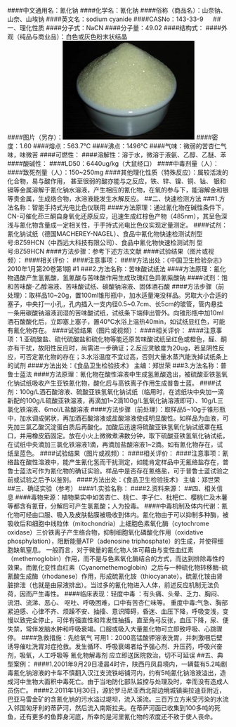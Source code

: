 ####中文通用名：氰化钠
####化学名：氰化钠
####俗称（商品名）：山奈钠、山奈、山埃钠
####英文名：sodium cyanide
####CASNo：143-33-9 　
##一、理化性质
####分子式：NaCN
####分子量：49.02
####结构式：
####外观（纯品与商业品）：白色或灰色粉末状结晶	
####图片（另存）：![外观](./assets/duwu/氰化钠/@1外观.jpg)
####密度：1.60 
####熔点：563.7℃
####沸点：1496℃
####气味：微弱的苦杏仁气味，味微苦
####可燃性：
####溶解性：溶于水，微溶于液氨、乙醇、乙醚、苯
####酸碱性：
####LD50：6440ug/kg（大鼠经口）
####中毒剂量（人）：
####致死剂量（人）：150~250mg
####其他理化性质（特殊反应）：属较活泼的化合物，易与酸作用， 甚至很弱的酸亦能与之反应，铁、锌、镍、铜、钴、 银和镉等金属溶解于氰化钠水溶液，产生相应的氰化物，在氧的参与下，能溶解金和银等贵金属，生成络合物，水溶液能发生水解反应。
##二、快速检测方法
###1.方法名称：智能手持式光电比色仪联用
####方法原理：通过氰化物在碱性条件下，CN-可催化茚三酮自身氧化还原反应，迅速生成红棕色产物（485nm），其呈色深浅与氰化物含量成一定相关性，于手持式光电比色仪实现定量测定。
####试剂：氰化钠试纸（德国MACHEREY-NAGEL）、食品中氰化物快速检测试剂型号:BZ59HCN（中西远大科技有限公司）、食品中氰化物快速检测试剂 型号:BZ59HCN 
####方法步骤：参考下述方法文献
####试验结果（图片或视频）：
####相关评价：
####注意事项：
####方法出处：《中国卫生检验杂志》2010年1月第20卷第1期 #1
###2.方法名称：苦味酸试纸法
####方法原理：氰化物遇酸产生氢氰酸，氢氰酸与苦味酸作用生成玫瑰红色异氰紫酸钠
####试剂：饱和苦味酸-乙醇溶液、苦味酸试纸、碳酸钠溶液、固体酒石酸
####方法步骤（前处理）：取样品10~20g，置100ml锥形瓶中，加水适量淹没样品。另取大小合适的塞子，中央打一小孔，孔内插入一支内径0.5~0.7cm、长5cm的玻管，管内悬挂一条用碳酸钠溶液润湿的苦味酸试纸，试纸条下端伸出管外。向锥形瓶中加10ml酒石酸酸化后，立即塞上塞子，置40℃水浴上温热40min，如试纸显红色，可能有氰化物存在。
####试验结果（图片或视频）：
####相关评价：
####注意事项：1.亚硫酸盐、硫代硫酸盐和硫化物等能还原苦味酸试纸呈红色或橙色，醛、酮亦有干扰，故阳性反应时，尚需进一步确证；2.反应灵敏度为20ug，若呈阴性反应，可否定氰化物的存在；3.水浴温度不宜过高，否则大量水蒸汽能洗掉试纸条上的试剂
####方法出处：《食品卫生检验技术》 主编：郑世荣
###3.方法名称：普鲁士蓝法
####方法原理：氰化物在酸性溶液中生成氢氰酸逸出，被硫酸亚铁氢氧化钠试纸吸收产生亚铁氰化物，酸化后与高铁离子作用生成普鲁士蓝。
####试剂：100g/L酒石酸溶液、硫酸亚铁氢氧化钠试纸（临用时，在滤纸块中央加一滴新配的100g/L硫酸亚铁溶液，再滴加1~2滴100g/L氢氧化钠溶液即可）、10g/L三氯化铁溶液、6mol/L盐酸溶液
####方法步骤（前处理）：取样品5~10g于锥形瓶中，加水调成粥状，再加酒石酸溶液或盐酸溶液使成明显酸性。如样品为血液，可先加三氯乙酸沉淀蛋白质后再酸化。加酸后迅速将硫酸亚铁氢氧化钠试纸罩在瓶口，并用橡皮筋固定。放在小火上微微煮沸数分钟，取下硫酸亚铁氢氧化钠试纸，在试纸中央滴加三氯化铁溶液1滴，再滴加盐酸溶液1~2滴。如有氰化物存在，试纸呈蓝色。
####试验结果（图片或视频）：
####相关评价：
####注意事项：氰络盐在酸性溶液中，能产生氰化氢而干扰测定，如能肯定样品中无氰络盐存在，普鲁士蓝法可作为氰化物的确证实验。样品中是否存在氰络盐，可于普鲁士蓝试验之前或试验之后予以鉴别。
####方法出处：《食品卫生检验技术》 主编：郑世荣
##三、确证实验（参考）
####1.实验名称：
####2.资料来源：
##四、相关信息
####毒物来源：植物果实中如苦杏仁、桃仁、李子仁、枇杷仁、樱桃仁及木薯等都含有氰苷，分解后可产生氢氰酸；人为投毒。
####中毒机制及体内代谢：氰化物可经由口服、吸入及皮肤黏膜被吸收到体内。氰化物由于可以抑制多种酶，被吸收后和细胞中线粒体（mitochondria）上细胞色素氧化酶（cytochrome oxidase）三价铁离子产生络合物，抑制细胞氧化磷酸化作用（oxidative phosphylation），阻断能量ATP（adenosine triphosphate）的生成，并使得细胞缺氧窒息。 一般而言，对于微量的氰化物人体可藉由与变性血红素（methemoglobin）作用，而不是与色素氧化酶结合的方式，而达到排除毒性的效果。而氰化变性血红素（Cyanomethemoglobin）之后与一种硫化物转移酶-硫氰酸生成酶（rhodanese）作用，形成硫氰化铵（thiocyanate）。硫氰化铵由肾脏排泄（也就是由尿液排出）。当过多的氰化物进入人体，前述反应机制无法负荷，因而产生毒性。
####临床表现：轻度中毒 ：有头痛、头晕、乏力、胸闷、流泪、流涕、恶心、 呕吐、呼吸困难，口中有苦杏仁味等。  重度中毒:气急、胸部紧迫感、心律不齐、烦躁不安、抽搐、意识障碍，昏迷、血压下降，呼吸变浅，变慢以致完全停止，可伴有强直性和阵发性抽搐，直至角弓反张，血压下降，尿、便失禁，常伴发脑水肿和呼吸衰竭。口服或吸入大量氰化物可立即致呼吸、心跳骤停。
####急救措施：先给氧气 可用1：2000高锰酸钾溶液洗胃，并刺激咽后壁诱导催吐洗胃对症抢救。发生循环、呼吸衰竭者给予强心剂、升压药，呼吸兴奋剂，吸氧，人工呼吸等 氰化物解毒剂 应立即送医院救治，切不可延误
##五、典型案例：
####1.2001年9月29日凌晨4时许，陕西丹凤县境内，一辆载有5.2吨剧毒氰化钠溶液的卡车不慎翻入汉江支流铁峪铺河内，约有5吨氰化钠溶液溢出，造成河中生物大面积中毒死亡。由于当地防化部队监控与处理及时，幸而没有造成人员伤亡。 
####2.2011年1月30日，源於罗马尼亚西北部边境城镇奥拉迪亚附近，巴亚马雷金矿的含氰化钠的污水溢过堤坝，流入溪流。三百万立方米受污染的水流入邻国匈牙利的蒂萨河，然后流入南斯拉夫。在蒂萨河面已收集到100多吨的死鱼，还有更多的鱼葬身河底，所幸的是河里氰化物的浓度还不致于使人丧命。


